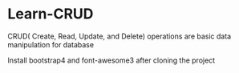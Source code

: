 # Learn-CRUD
CRUD( Create, Read, Update, and Delete) operations are basic data manipulation for database

Install bootstrap4 and font-awesome3 after cloning the project
